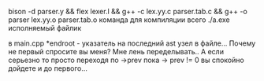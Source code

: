 bison -d parser.y && flex lexer.l && g++ -c lex.yy.c parser.tab.c && g++ -o parser lex.yy.o parser.tab.o
команда для компиляции всего
./a.exe
исполняемый файлик

в main.cpp *endroot - указатель на последний ast узел в файле... Почему не первый спросите вы меня?
Мне лень переделывать.. А если серьезно то просто переходя по ->prev пока -> prev != 0 вы спокойно дойдете и до первого...
